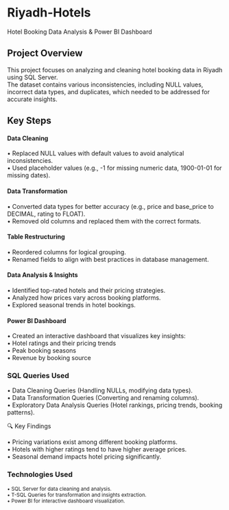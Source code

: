 # Riyadh-Hotels
Hotel Booking Data Analysis & Power BI Dashboard

## Project Overview
This project focuses on analyzing and cleaning hotel booking data in Riyadh using SQL Server. <br>
The dataset contains various inconsistencies, including NULL values, incorrect data types, and duplicates, which needed to be addressed for accurate insights.

## Key Steps

#### Data Cleaning

 • Replaced NULL values with default values to avoid analytical inconsistencies.<br>
 • Used placeholder values (e.g., -1 for missing numeric data, 1900-01-01 for missing dates).
 
#### Data Transformation

 • Converted data types for better accuracy (e.g., price and base_price to DECIMAL, rating to FLOAT).<br>
 • Removed old columns and replaced them with the correct formats.

#### Table Restructuring

 • Reordered columns for logical grouping.<br>
 • Renamed fields to align with best practices in database management.

#### Data Analysis & Insights

 • Identified top-rated hotels and their pricing strategies.<br>
 • Analyzed how prices vary across booking platforms.<br>
 • Explored seasonal trends in hotel bookings.<br>

#### Power BI Dashboard 

 • Created an interactive dashboard that visualizes key insights:<br>
 • Hotel ratings and their pricing trends<br>
 • Peak booking seasons<br>
 • Revenue by booking source
 

 ### SQL Queries Used

 • Data Cleaning Queries (Handling NULLs, modifying data types).<br>
 • Data Transformation Queries (Converting and renaming columns).<br>
 • Exploratory Data Analysis Queries (Hotel rankings, pricing trends, booking patterns).

🔍 Key Findings

 • Pricing variations exist among different booking platforms.<br>
 • Hotels with higher ratings tend to have higher average prices.<br>
 • Seasonal demand impacts hotel pricing significantly.

### Technologies Used
<small>
 • SQL Server for data cleaning and analysis.<br>
 • T-SQL Queries for transformation and insights extraction.<br>
 • Power BI for interactive dashboard visualization.<small>
 
